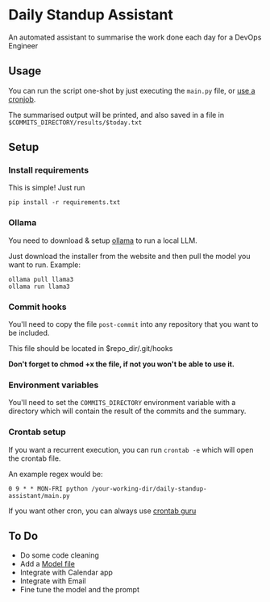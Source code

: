 # Daily Standup Assistant

An automated assistant to summarise the work done each day for a DevOps Engineer

## Usage

You can run the script one-shot by just executing the `main.py` file, or [use a cronjob](#crontab-setup).

The summarised output will be printed, and also saved in a file in `$COMMITS_DIRECTORY/results/$today.txt`

## Setup

### Install requirements

This is simple! Just run

```
pip install -r requirements.txt
```

### Ollama

You need to download & setup [ollama](https://ollama.com/) to run a local LLM.

Just download the installer from the website and then pull the model you want to run. Example:

```
ollama pull llama3
ollama run llama3
```

### Commit hooks

You'll need to copy the file `post-commit` into any repository that you want to be included. 

This file should be located in $repo_dir/.git/hooks

**Don't forget to chmod +x the file, if not you won't be able to use it.**

### Environment variables

You'll need to set the `COMMITS_DIRECTORY` environment variable with a directory which will contain the result of the commits and the summary.


### Crontab setup

If you want a recurrent execution, you can run `crontab -e` which will open the crontab file.

An example regex would be:

```
0 9 * * MON-FRI python /your-working-dir/daily-standup-assistant/main.py
```

If you want other cron, you can always use [crontab guru](https://crontab.guru/) 

## To Do
* Do some code cleaning
* Add a [Model file](https://github.com/ollama/ollama/blob/main/docs/modelfile.md)
* Integrate with Calendar app
* Integrate with Email
* Fine tune the model and the prompt
